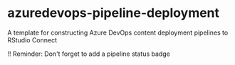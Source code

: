 # azuredevops-pipeline-deployment

A template for constructing Azure DevOps content deployment pipelines to RStudio Connect

!! Reminder: Don't forget to add a pipeline status badge
